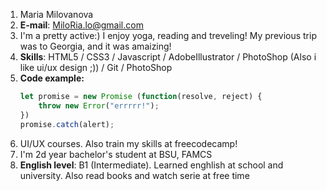 1. Maria Milovanova
2. **E-mail**: MiloRia.lo@gmail.com
3. I'm a pretty active:) I enjoy yoga, reading and treveling! My previous trip was to Georgia, and it was amaizing!
4. **Skills**: HTML5 / CSS3 / Javascript / AdobeIllustrator / PhotoShop (Also i like ui/ux design ;)) / Git / PhotoShop
5. **Code example:**
    ```javascript
    let promise = new Promise (function(resolve, reject) {
        throw new Error("errrrr!");
    })
    promise.catch(alert);
    ```
6. UI/UX courses. Also train my skills at freecodecamp!
7. I'm 2d year bachelor's student at BSU, FAMCS
8. **English level**: B1 (Intermediate). Learned enghlish at school and university. Also read books and watch serie at free time